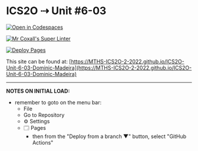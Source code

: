 # ICS2O ⇢ Unit #6-03

[![Open in Codespaces](https://classroom.github.com/assets/launch-codespace-7f7980b617ed060a017424585567c406b6ee15c891e84e1186181d67ecf80aa0.svg)](https://classroom.github.com/open-in-codespaces?assignment_repo_id=11229693)

[![Mr Coxall's Super Linter](https://github.com/MTHS-ICS2O-2-2022/ICS2O-Unit-6-03-Dominic-Madeira/workflows/Mr%20Coxall's%20Super%20Linter/badge.svg)](https://github.com/MTHS-ICS2O-2-2022/ICS2O-Unit-6-03-Dominic-Madeira/actions)

[![Deploy Pages](https://github.com/MTHS-ICS2O-2-2022/ICS2O-Unit-6-03-Dominic-Madeira/workflows/Deploy%20Pages/badge.svg)](https://github.com/MTHS-ICS2O-2-2022/ICS2O-Unit-6-03-Dominic-Madeira/actions)

This site can be found at: [https://MTHS-ICS2O-2-2022.github.io/ICS2O-Unit-6-03-Dominic-Madeira](https://MTHS-ICS2O-2-2022.github.io/ICS2O-Unit-6-03-Dominic-Madeira)

---

**NOTES ON INITIAL LOAD:**
- remember to goto on the menu bar:
  - File
  - Go to Repository
  - ⚙ Settings
  - 🗔 Pages
    - then from the "Deploy from a branch ▼" button, select "GitHub Actions"
